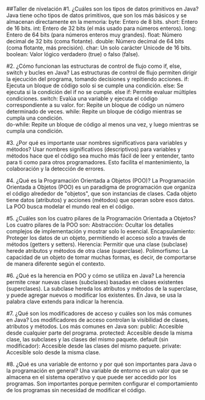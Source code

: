 ##Taller de nivelación
#1. ¿Cuáles son los tipos de datos primitivos en Java?
Java tiene ocho tipos de datos primitivos, que son los más básicos y se almacenan directamente en la memoria:
byte: Entero de 8 bits.
short: Entero de 16 bits.
int: Entero de 32 bits (el más usado para números enteros).
long: Entero de 64 bits (para números enteros muy grandes).
float: Número decimal de 32 bits (coma flotante).
double: Número decimal de 64 bits (coma flotante, más precisión).
char: Un solo carácter Unicode de 16 bits.
boolean: Valor lógico verdadero (true) o falso (false).

#2. ¿Cómo funcionan las estructuras de control de flujo como if, else, switch y bucles en Java?
Las estructuras de control de flujo permiten dirigir la ejecución del programa, tomando decisiones y repitiendo acciones.
if: Ejecuta un bloque de código solo si se cumple una condición.
else: Se ejecuta si la condición del if no se cumple.
else if: Permite evaluar múltiples condiciones.
switch: Evalúa una variable y ejecuta el código correspondiente a su valor.
for: Repite un bloque de código un número determinado de veces.
while: Repite un bloque de código mientras se cumpla una condición.   
do-while: Repite un bloque de código al menos una vez, y luego mientras se cumpla una condición.

#3. ¿Por qué es importante usar nombres significativos para variables y métodos?
Usar nombres significativos (descriptivos) para variables y métodos hace que el código sea mucho más fácil de leer y entender, tanto para ti como para otros programadores. Esto facilita el mantenimiento, la colaboración y la detección de errores.

#4. ¿Qué es la Programación Orientada a Objetos (POO)?
La Programación Orientada a Objetos (POO) es un paradigma de programación que organiza el código alrededor de "objetos", que son instancias de clases. Cada objeto tiene datos (atributos) y acciones (métodos) que operan sobre esos datos. La POO busca modelar el mundo real en el código.   

#5. ¿Cuáles son los cuatro pilares de la Programación Orientada a Objetos?
Los cuatro pilares de la POO son:
Abstracción: Ocultar los detalles complejos de implementación y mostrar solo lo esencial.
Encapsulamiento: Proteger los datos de un objeto, permitiendo el acceso solo a través de métodos (getters y setters).
Herencia: Permitir que una clase (subclase) herede atributos y métodos de otra clase (superclase).
Polimorfismo: La capacidad de un objeto de tomar muchas formas, es decir, de comportarse de manera diferente según el contexto.

#6. ¿Qué es la herencia en POO y cómo se utiliza en Java?
La herencia permite crear nuevas clases (subclases) basadas en clases existentes (superclases). La subclase hereda los atributos y métodos de la superclase, y puede agregar nuevos o modificar los existentes. En Java, se usa la palabra clave extends para indicar la herencia.

#7. ¿Qué son los modificadores de acceso y cuáles son los más comunes en Java?
Los modificadores de acceso controlan la visibilidad de clases, atributos y métodos. Los más comunes en Java son:
public: Accesible desde cualquier parte del programa.
protected: Accesible desde la misma clase, las subclases y las clases del mismo paquete.
default (sin modificador): Accesible desde las clases del mismo paquete.
private: Accesible solo desde la misma clase.

#8. ¿Qué es una variable de entorno y por qué son importantes para Java o la programación en general?
Una variable de entorno es un valor que se almacena en el sistema operativo y que puede ser accedido por los programas. Son importantes porque permiten configurar el comportamiento de los programas sin necesidad de modificar el código.
